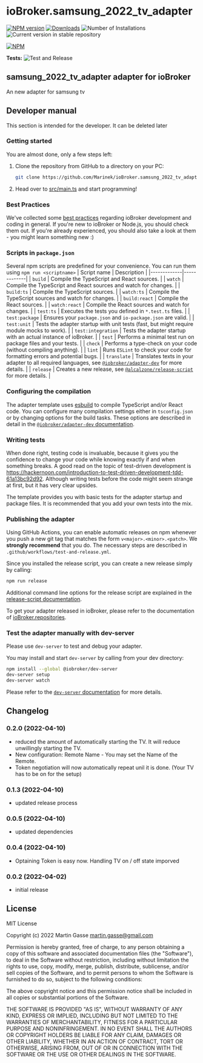 # ioBroker.samsung_2022_tv_adapter

[![NPM version](https://img.shields.io/npm/v/iobroker.samsung_2022_tv_adapter.svg)](https://www.npmjs.com/package/iobroker.samsung_2022_tv_adapter)
[![Downloads](https://img.shields.io/npm/dm/iobroker.samsung_2022_tv_adapter.svg)](https://www.npmjs.com/package/iobroker.samsung_2022_tv_adapter)
![Number of Installations](https://iobroker.live/badges/samsung_2022_tv_adapter-installed.svg)
![Current version in stable repository](https://iobroker.live/badges/samsung_2022_tv_adapter-stable.svg)

[![NPM](https://nodei.co/npm/iobroker.samsung_2022_tv_adapter.png?downloads=true)](https://nodei.co/npm/iobroker.samsung_2022_tv_adapter/)

**Tests:** ![Test and Release](https://github.com/Marinek/ioBroker.samsung_2022_tv_adapter/workflows/Test%20and%20Release/badge.svg)

## samsung_2022_tv_adapter adapter for ioBroker

An new adapter for samsung tv

## Developer manual

This section is intended for the developer. It can be deleted later

### Getting started

You are almost done, only a few steps left:

1. Clone the repository from GitHub to a directory on your PC:

    ```bash
    git clone https://github.com/Marinek/ioBroker.samsung_2022_tv_adapter
    ```

1. Head over to [src/main.ts](src/main.ts) and start programming!

### Best Practices

We've collected some [best practices](https://github.com/ioBroker/ioBroker.repositories#development-and-coding-best-practices) regarding ioBroker development and coding in general. If you're new to ioBroker or Node.js, you should
check them out. If you're already experienced, you should also take a look at them - you might learn something new :)

### Scripts in `package.json`

Several npm scripts are predefined for your convenience. You can run them using `npm run <scriptname>`
| Script name | Description |
|-------------|-------------|
| `build` | Compile the TypeScript and React sources. |
| `watch` | Compile the TypeScript and React sources and watch for changes. |
| `build:ts` | Compile the TypeScript sources. |
| `watch:ts` | Compile the TypeScript sources and watch for changes. |
| `build:react` | Compile the React sources. |
| `watch:react` | Compile the React sources and watch for changes. |
| `test:ts` | Executes the tests you defined in `*.test.ts` files. |
| `test:package` | Ensures your `package.json` and `io-package.json` are valid. |
| `test:unit` | Tests the adapter startup with unit tests (fast, but might require module mocks to work). |
| `test:integration` | Tests the adapter startup with an actual instance of ioBroker. |
| `test` | Performs a minimal test run on package files and your tests. |
| `check` | Performs a type-check on your code (without compiling anything). |
| `lint` | Runs `ESLint` to check your code for formatting errors and potential bugs. |
| `translate` | Translates texts in your adapter to all required languages, see [`@iobroker/adapter-dev`](https://github.com/ioBroker/adapter-dev#manage-translations) for more details. |
| `release` | Creates a new release, see [`@alcalzone/release-script`](https://github.com/AlCalzone/release-script#usage) for more details. |

### Configuring the compilation

The adapter template uses [esbuild](https://esbuild.github.io/) to compile TypeScript and/or React code. You can configure many compilation settings
either in `tsconfig.json` or by changing options for the build tasks. These options are described in detail in the
[`@iobroker/adapter-dev` documentation](https://github.com/ioBroker/adapter-dev#compile-adapter-files).

### Writing tests

When done right, testing code is invaluable, because it gives you the
confidence to change your code while knowing exactly if and when
something breaks. A good read on the topic of test-driven development
is https://hackernoon.com/introduction-to-test-driven-development-tdd-61a13bc92d92.
Although writing tests before the code might seem strange at first, but it has very
clear upsides.

The template provides you with basic tests for the adapter startup and package files.
It is recommended that you add your own tests into the mix.

### Publishing the adapter

Using GitHub Actions, you can enable automatic releases on npm whenever you push a new git tag that matches the form
`v<major>.<minor>.<patch>`. We **strongly recommend** that you do. The necessary steps are described in `.github/workflows/test-and-release.yml`.

Since you installed the release script, you can create a new
release simply by calling:

```bash
npm run release
```

Additional command line options for the release script are explained in the
[release-script documentation](https://github.com/AlCalzone/release-script#command-line).

To get your adapter released in ioBroker, please refer to the documentation
of [ioBroker.repositories](https://github.com/ioBroker/ioBroker.repositories#requirements-for-adapter-to-get-added-to-the-latest-repository).

### Test the adapter manually with dev-server

Please use `dev-server` to test and debug your adapter.

You may install and start `dev-server` by calling from your dev directory:

```bash
npm install --global @iobroker/dev-server
dev-server setup
dev-server watch
```

Please refer to the [`dev-server` documentation](https://github.com/ioBroker/dev-server#readme) for more details.

## Changelog

<!--
	Placeholder for the next version (at the beginning of the line):
	### **WORK IN PROGRESS**
-->
### 0.2.0 (2022-04-10)

-   reduced the amount of automatically starting the TV. It will reduce unwillingly starting the TV.
-   New configuration: Remote Name - You may set the Name of the Remote.
-   Token negotiation will now automatically repeat unil it is done. (Your TV has to be on for the setup)

### 0.1.3 (2022-04-10)

-   updated release process

### 0.0.5 (2022-04-10)

-   updated dependencies

### 0.0.4 (2022-04-10)

-   Optaining Token is easy now. Handling TV on / off state imporved

### 0.0.2 (2022-04-02)

-   initial release

## License

MIT License

Copyright (c) 2022 Martin Gasse <martin.gasse@gmail.com>

Permission is hereby granted, free of charge, to any person obtaining a copy
of this software and associated documentation files (the "Software"), to deal
in the Software without restriction, including without limitation the rights
to use, copy, modify, merge, publish, distribute, sublicense, and/or sell
copies of the Software, and to permit persons to whom the Software is
furnished to do so, subject to the following conditions:

The above copyright notice and this permission notice shall be included in all
copies or substantial portions of the Software.

THE SOFTWARE IS PROVIDED "AS IS", WITHOUT WARRANTY OF ANY KIND, EXPRESS OR
IMPLIED, INCLUDING BUT NOT LIMITED TO THE WARRANTIES OF MERCHANTABILITY,
FITNESS FOR A PARTICULAR PURPOSE AND NONINFRINGEMENT. IN NO EVENT SHALL THE
AUTHORS OR COPYRIGHT HOLDERS BE LIABLE FOR ANY CLAIM, DAMAGES OR OTHER
LIABILITY, WHETHER IN AN ACTION OF CONTRACT, TORT OR OTHERWISE, ARISING FROM,
OUT OF OR IN CONNECTION WITH THE SOFTWARE OR THE USE OR OTHER DEALINGS IN THE
SOFTWARE.
